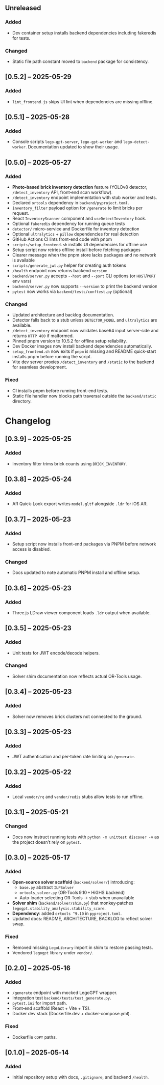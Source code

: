 ## Unreleased
### Added
* Dev container setup installs backend dependencies including fakeredis for tests.
### Changed
* Static file path constant moved to `backend` package for consistency.
## [0.5.2] – 2025-05-29
### Added
* `lint_frontend.js` skips UI lint when dependencies are missing offline.


## [0.5.1] – 2025-05-28
### Added
* Console scripts `lego-gpt-server`, `lego-gpt-worker` and `lego-detect-worker`.
  Documentation updated to show their usage.

## [0.5.0] – 2025-05-27
### Added
* **Photo‑based brick inventory detection** feature (YOLOv8 detector, `/detect_inventory` API, front‑end scan workflow).
* `/detect_inventory` endpoint implementation with stub worker and tests.
* Declared `ortools` dependency in `backend/pyproject.toml`.
* `inventory_filter` payload option for `/generate` to limit bricks per request.
* React `InventoryScanner` component and `useDetectInventory` hook.
* Optional `fakeredis` dependency for running queue tests
* `detector/` micro-service and Dockerfile for inventory detection
* Optional `ultralytics` + `pillow` dependencies for real detection
* GitHub Actions CI lints front-end code with pnpm
* `scripts/setup_frontend.sh` installs UI dependencies for offline use
* Setup script now retries offline install before fetching packages
* Clearer message when the pnpm store lacks packages and no network is available
* `scripts/generate_jwt.py` helper for creating auth tokens
* `/health` endpoint now returns backend `version`
* `backend/server.py` accepts `--host` and `--port` CLI options (or `HOST`/`PORT` env vars)
* `backend/server.py` now supports `--version` to print the backend version
* `pytest` now works via `backend/tests/conftest.py` (optional)

### Changed
* Updated architecture and backlog documentation.
* Detector falls back to a stub unless `DETECTOR_MODEL` and `ultralytics` are available.
* `/detect_inventory` endpoint now validates base64 input server-side and
  returns `HTTP 400` if malformed.
* Pinned pnpm version to 10.5.2 for offline setup reliability.
* Dev Docker images now install backend dependencies automatically.
* `setup_frontend.sh` now exits if `pnpm` is missing and README quick-start
  installs pnpm before running the script.
* Vite dev server proxies `/detect_inventory` and `/static` to the backend for
  seamless development.

### Fixed
* CI installs pnpm before running front-end tests.
* Static file handler now blocks path traversal outside the `backend/static`
  directory.

# Changelog

## [0.3.9] – 2025-05-25
### Added
- Inventory filter trims brick counts using `BRICK_INVENTORY`.

## [0.3.8] – 2025-05-24
### Added
- AR Quick-Look export writes `model.gltf` alongside `.ldr` for iOS AR.

## [0.3.7] – 2025-05-23
### Added
- Setup script now installs front-end packages via PNPM before network access is disabled.
### Changed
- Docs updated to note automatic PNPM install and offline setup.

## [0.3.6] – 2025-05-23
### Added
- Three.js LDraw viewer component loads `.ldr` output when available.

## [0.3.5] – 2025-05-23
### Added
- Unit tests for JWT encode/decode helpers.
### Changed
- Solver shim documentation now reflects actual OR-Tools usage.

## [0.3.4] – 2025-05-23
### Added
- Solver now removes brick clusters not connected to the ground.

## [0.3.3] – 2025-05-23
### Added
- JWT authentication and per-token rate limiting on `/generate`.

## [0.3.2] – 2025-05-22
### Added
- Local `vendor/rq` and `vendor/redis` stubs allow tests to run offline.

## [0.3.1] – 2025-05-21
### Changed
- Docs now instruct running tests with `python -m unittest discover -v` as the
  project doesn’t rely on `pytest`.

## [0.3.0] – 2025-05-17
### Added
- **Open‑source solver scaffold** (`backend/solver/`) introducing:
  - `base.py` abstract `ILPSolver`
  - `ortools_solver.py` (OR‑Tools 9.10 + HiGHS backend)
  - Auto‑loader selecting OR‑Tools → stub when unavailable
- **Solver shim** (`backend/solver/shim.py`) that monkey‑patches
  `legogpt.stability_analysis.stability_score`.
- **Dependency**: added `ortools ^9.10` in `pyproject.toml`.
- Updated docs: README, ARCHITECTURE, BACKLOG to reflect solver swap.

### Fixed
- Removed missing `LegoLibrary` import in shim to restore passing tests.
 - Vendored `legogpt` library under `vendor/`.

## [0.2.0] – 2025‑05‑16
### Added
- `/generate` endpoint with mocked LegoGPT wrapper.
- Integration test `backend/tests/test_generate.py`.
- `pytest.ini` for import path.
- Front‑end scaffold (React + Vite + TS).
- Docker dev stack (Dockerfile.dev + docker-compose.yml).

### Fixed
- Dockerfile `COPY` paths.

## [0.1.0] – 2025‑05‑14
### Added
- Initial repository setup with docs, `.gitignore`, and backend `/health`.

